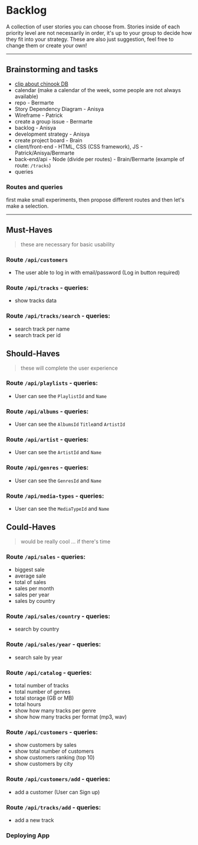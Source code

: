 # Backlog

A collection of user stories you can choose from.  Stories inside of each priority level are not necessarily in order, it's up to your group to decide how they fit into your strategy.  These are also just suggestion, feel free to change them or create your own!


---
## Brainstorming and tasks

- [clip about chinook DB](https://www.youtube.com/watch?v=3i3Z3y46KsM)
- calendar (make a calendar of the week, some people are not always available)
- repo - Bermarte
- Story Dependency Diagram - Anisya
- Wireframe - Patrick
- create a group issue - Bermarte
- backlog - Anisya
- development strategy - Anisya
- create project board - Brain
- client/front-end - HTML, CSS (CSS framework), JS - Patrick/Anisya/Bermarte
- back-end/api - Node (divide per routes) - Brain/Bermarte
  (example of route: `/tracks`)
- queries

### Routes and queries

first make small experiments, then propose different routes and then let's make a selection.

---
## Must-Haves

> these are necessary for basic usability

### Route `/api/customers`

- The user able to log in with email/password (Log in button required)

### Route `/api/tracks` - queries:

- show tracks data

### Route `/api/tracks/search` - queries:

- search track per name
- search track per id


## Should-Haves

> these will complete the user experience

### Route `/api/playlists` - queries:

- User can see the `PlaylistId` and `Name`

### Route `/api/albums` - queries:

- User can see the `AlbumsId` `Title`and `ArtistId`

### Route `/api/artist` - queries:

- User can see the `ArtistId` and `Name`

### Route `/api/genres` - queries:

- User can see the `GenresId` and `Name`

### Route `/api/media-types` - queries:

- User can see the `MediaTypeId` and `Name`


## Could-Haves

> would be really cool ... if there's time

### Route `/api/sales` - queries:

- biggest sale
- average sale
- total of sales
- sales per month
- sales per year
- sales by country

### Route `/api/sales/country` - queries:

- search by country

### Route `/api/sales/year` - queries:

- search sale by year

### Route `/api/catalog` - queries:

- total number of tracks
- total number of genres
- total storage (GB or MB)
- total hours
- show how many tracks per genre
- show how many tracks per format (mp3, wav)

### Route `/api/customers` - queries:

- show customers by sales
- show total number of customers
- show customers ranking (top 10)
- show customers by  city
### Route `/api/customers/add` - queries:

- add a customer (User can Sign up)

### Route `/api/tracks/add` - queries:

- add a new track

### Deploying App
